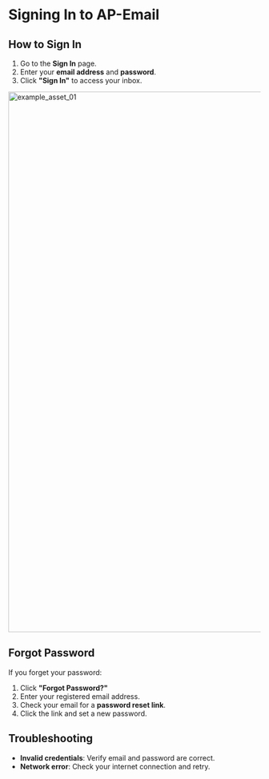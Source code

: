 # Signing In to AP-Email

## How to Sign In

1. Go to the **Sign In** page.
2. Enter your **email address** and **password**.
3. Click **"Sign In"** to access your inbox.

<img width="1920" height="1080" alt="example_asset_01" src="https://github.com/user-attachments/assets/c5a03050-e678-45f1-94a7-28c57bcf0507" />

## Forgot Password

If you forget your password:
1. Click **"Forgot Password?"**
2. Enter your registered email address.
3. Check your email for a **password reset link**.
4. Click the link and set a new password.

## Troubleshooting

- **Invalid credentials**: Verify email and password are correct.
- **Network error**: Check your internet connection and retry.
